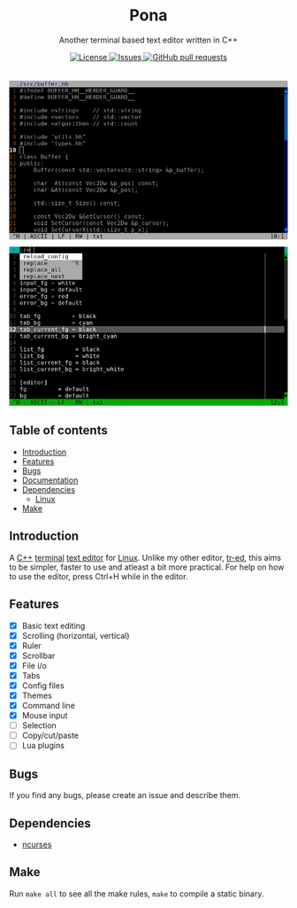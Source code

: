 <p align="center">
	<h1 align="center">Pona</h2>
	<p align="center">Another terminal based text editor written in C++</p>
</p>
<p align="center">
	<a href="./LICENSE">
		<img alt="License" src="https://img.shields.io/badge/license-GPL-blue?color=7aca00"/>
	</a>
	<a href="https://github.com/LordOfTrident/pona/issues">
		<img alt="Issues" src="https://img.shields.io/github/issues/LordOfTrident/pona?color=0088ff"/>
	</a>
	<a href="https://github.com/LordOfTrident/pona/pulls">
		<img alt="GitHub pull requests" src="https://img.shields.io/github/issues-pr/LordOfTrident/pona?color=0088ff"/>
	</a>
	<br><br><br>
	<img width="600px" src="res/screenshots.png"/>
</p>

## Table of contents
* [Introduction](#introduction)
* [Features](#features)
* [Bugs](#bugs)
* [Documentation](#documentation)
* [Dependencies](#dependencies)
  * [Linux](#linux)
* [Make](#make)

## Introduction
A [C++](https://en.wikipedia.org/wiki/C%2B%2B) [terminal](https://en.wikipedia.org/wiki/Terminal_emulator)
[text editor](https://en.wikipedia.org/wiki/Text_editor) for [Linux](https://en.wikipedia.org/wiki/Linux).
Unlike my other editor, [tr-ed](https://github.com/LordOfTrident/trident-editor), this aims to be simpler,
faster to use and atleast a bit more practical. For help on how to use the editor, press Ctrl+H while
in the editor.

## Features
- [X] Basic text editing
- [X] Scrolling (horizontal, vertical)
- [X] Ruler
- [X] Scrollbar
- [X] File i/o
- [X] Tabs
- [X] Config files
- [x] Themes
- [X] Command line
- [X] Mouse input
- [ ] Selection
- [ ] Copy/cut/paste
- [ ] Lua plugins

## Bugs
If you find any bugs, please create an issue and describe them.

## Dependencies
- [ncurses](https://en.wikipedia.org/wiki/Ncurses)

## Make
Run `make all` to see all the make rules, `make` to compile a static binary.
